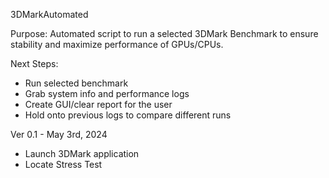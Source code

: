 3DMarkAutomated

Purpose: Automated script to run a selected 3DMark Benchmark to ensure stability and maximize performance of GPUs/CPUs. 

Next Steps:
- Run selected benchmark
- Grab system info and performance logs
- Create GUI/clear report for the user
- Hold onto previous logs to compare different runs

Ver 0.1 - May 3rd, 2024
- Launch 3DMark application
- Locate Stress Test
